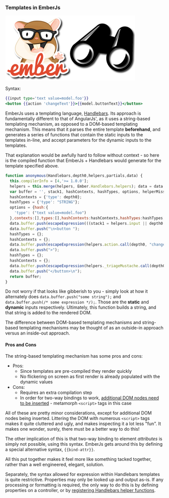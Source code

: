 ### Templates in EmberJs

![Views in EmberJs](/img/emberjs-view.png)

Syntax:

```handlebars
{{input type='text value=model.foo'}}
<button {{action 'changeText'}}>{{model.buttonText}}</button>
```

EmberJs uses a templating language, [Handlebars](http://handlebarsjs.com/).
Its approach is fundamentally different to that of AngularJs',
as it uses a string-based templating mechanism,
as opposed to a DOM-based templating mechanism.
This means that it parses the entire template **beforehand**,
and generates a series of functions that contain
the static inputs to the templates in-line,
and accept parameters for the dynamic inputs to the templates.

That explanation would be awfully hard to follow without context -
so here is the compiled function that EmberJs + Handlebars would generate
for the template specified above.

```javascript
function anonymous(Handlebars,depth0,helpers,partials,data) {
  this.compilerInfo = [4,'>= 1.0.0'];
  helpers = this.merge(helpers, Ember.Handlebars.helpers); data = data || {};
  var buffer = '', stack1, hashContexts, hashTypes, options, helperMissing=helpers.helperMissing, escapeExpression=this.escapeExpression;
  hashContexts = {'type': depth0};
  hashTypes = {'type': "STRING"};
  options = {hash:{
    'type': ("text value=model.foo")
  },contexts:[],types:[],hashContexts:hashContexts,hashTypes:hashTypes,data:data};
  data.buffer.push(escapeExpression(((stack1 = helpers.input || depth0.input),stack1 ? stack1.call(depth0, options) : helperMissing.call(depth0, "input", options))));
  data.buffer.push("\n<button ");
  hashTypes = {};
  hashContexts = {};
  data.buffer.push(escapeExpression(helpers.action.call(depth0, "changeText", {hash:{},contexts:[depth0],types:["STRING"],hashContexts:hashContexts,hashTypes:hashTypes,data:data})));
  data.buffer.push(">");
  hashTypes = {};
  hashContexts = {};
  data.buffer.push(escapeExpression(helpers._triageMustache.call(depth0, "model.buttonText", {hash:{},contexts:[depth0],types:["ID"],hashContexts:hashContexts,hashTypes:hashTypes,data:data})));
  data.buffer.push("</button>\n");
  return buffer;
}
```

Do not worry if that looks like gibberish to you -
simply look at how it alternately does `data.buffer.push("some string");`
and `data.buffer.push(/* some expression */);`.
Those are the **static** and **dynamic** inputs respectively.
Ultimately, this function builds a string,
and that string is added to the rendered DOM.

The difference between DOM-based templating mechanisms
and string-based templating mechanisms may be thought of as
an outside-in approach versus an inside-out approach.

#### Pros and Cons

The string-based templating mechanism has some pros and cons:

- Pros:
    - Since templates are pre-compiled they render quickly
    - No flickering on screen as first render is already populated
      with the dynamic values
- Cons:
    - Requires an extra compilation step
    - In order for two-way bindings to work,
      [additional DOM nodes need to be inserted](http://emberjs.com/guides/understanding-ember/keeping-templates-up-to-date/) - metamorph `<script>` tags in this case

All of these are pretty minor considerations,
except for additional DOM nodes being inserted.
Littering the DOM with numerous `<script>` tags makes it quite cluttered and ugly,
and makes inspecting it a lot less "fun".
It makes one wonder, surely, there must be a better way to do this!

The other implication of this is that two-way binding to element *attributes*
is simply not possible, using this syntax.
EmberJs gets around this by defining a special alternative syntax, `{{bind-attr}}`.

All this put together makes it feel more like something tacked together,
rather than a well engineered, elegant, solution.

Separately, the syntax allowed for expression within Handlebars templates
is quite restrictive.
Properties may only be looked up and output as-is.
If any processing or formatting is required,
the only way to do this is by defining properties on a controller,
or by [registering Handlebars helper functions](http://emberjs.com/guides/templates/writing-helpers/).

